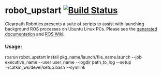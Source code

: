 robot_upstart [![Build Status](https://travis-ci.org/clearpathrobotics/robot_upstart.svg?branch=jade-devel)](https://travis-ci.org/clearpathrobotics/robot_upstart)
=============

Clearpath Robotics presents a suite of scripts to assist with launching background ROS processes on Ubuntu Linux PCs. Please see the [generated documentation](http://docs.ros.org/latest-available/api/robot_upstart/html/) and [ROS Wiki](http://wiki.ros.org/robot_upstart).

### Usage:
rosrun robot_upstart install pkg_name/launch/file_name.launch --job executive_name --user user_name --logdir path_to_log --setup ~/catkin_ws/devel/setup.bash --symlink

